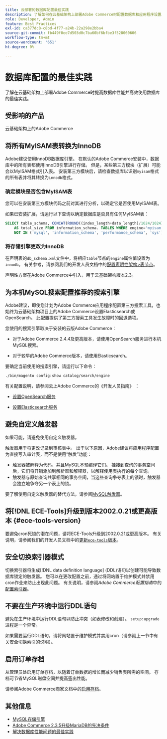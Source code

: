 ```yaml
---
title: 云部署的数据库配置最佳实践
description: 了解如何在云基础架构上部署Adobe Commerce时配置数据库和应用程序设置以提高性能。
role: Developer, Admin
feature: Best Practices
exl-id: ca377dc8-c8bd-4f77-a24b-22a298e2bba4
source-git-commit: fb449f0ee7d503d0c7ba60bf6bfbe3f528060606
workflow-type: tm+mt
source-wordcount: '651'
ht-degree: 0%

---
```


# 数据库配置的最佳实践

了解在云基础架构上部署Adobe Commerce时提高数据库性能并高效使用数据库的最佳实践。

## 受影响的产品

云基础架构上的Adobe Commerce

## 将所有MyISAM表转换为InnoDB

Adobe建议使用InnoDB数据库引擎。 在默认的Adobe Commerce安装中，数据库中的所有表都使用InnoDB引擎进行存储。 但是，某些第三方模块（扩展）可能会以MyISAM格式引入表。 安装第三方模块后，请检查数据库以识别`myisam`格式的所有表并将其转换为`innodb`格式。

### 确定模块是否包含MyISAM表

您可以在安装第三方模块代码之前对其进行分析，以确定它是否使用MyISAM表。

如果已安装扩展，请运行以下查询以确定数据库是否具有任何MyISAM表：

```sql
SELECT table_schema, CONCAT(ROUND((index_length+data_length)/1024/1024),'MB')
    AS total_size FROM information_schema. TABLES WHERE engine='myisam' AND table_schema
    NOT IN ('mysql', 'information_schema', 'performance_schema', 'sys');
```

### 将存储引擎更改为InnoDB

在声明表的`db_schema.xml`文件中，将相应`table`节点的`engine`属性值设置为`innodb`。 有关参考，请参阅我们的开发人员文档中的[配置声明性架构>表节点](https://developer.adobe.com/commerce/php/development/components/declarative-schema/configuration/)。

声明性方案在Adobe Commerce中引入，用于云基础架构版本2.3。

## 为本机MySQL搜索配置推荐的搜索引擎

Adobe建议，即使您计划为Adobe Commerce应用程序配置第三方搜索工具，也始终为云基础架构项目上的Adobe Commerce设置Elasticsearch或OpenSearch。 此配置提供了第三方搜索工具发生故障时的回退选项。

您使用的搜索引擎取决于安装的云版Adobe Commerce：

- 对于Adobe Commerce 2.4.4及更高版本，请使用OpenSearch服务进行本机MySQL搜索。

- 对于较早的Adobe Commerce版本，请使用Elasticsearch。

要确定当前使用的搜索引擎，请运行以下命令：

```bash
./bin/magento config:show catalog/search/engine
```

有关配置说明，请参阅云上Adobe Commerce的《开发人员指南》 ：

- [设置OpenSearch服务](https://devdocs.magento.com/cloud/project/services-opensearch.html)

- [设置Elasticsearch服务](https://devdocs.magento.com/cloud/project/services-elastic.html)

## 避免自定义触发器

如果可能，请避免使用自定义触发器。

触发器用于将更改记录到审核表中。 出于以下原因，Adobe建议将应用程序配置为直接写入审计表，而不是使用“触发”功能：

- 触发器被解释为代码，并且MySQL不预编译它们。 挂接到查询的事务空间后，它们将开销添加到解析器和解释器，以解释使用表执行的每个查询。
- 触发器与原始查询共享相同的事务空间，当这些查询争夺表上的锁时，触发器会独立地争夺另一个表上的锁。

要了解使用自定义触发器的替代方法，请参阅[MySQL触发器](mysql-configuration.md#triggers)。

## 将[!DNL ECE-Tools]升级到版本2002.0.21或更高版本 {#ece-tools-version}

要避免cron死锁的潜在问题，请将ECE-Tools升级到2002.0.21或更高版本。 有关说明，请参阅我们的开发人员文档中的[更新`ece-tools`版本](https://devdocs.magento.com/cloud/project/ece-tools-update.html)。

## 安全切换索引器模式

<!--This best practice might belong in the Maintenance phase. Database lock prevention might be consolidated under a single heading-->

切换索引器将生成[!DNL data definition language] (DDL)语句以创建可能导致数据库锁定的触发器。 您可以在更改配置之前，通过将网站置于维护模式并禁用cron作业来防止出现此问题。
有关说明，请参阅*Adobe Commerce配置指南*&#x200B;中的[配置索引器](https://experienceleague.adobe.com/docs/commerce-operations/configuration-guide/cli/manage-indexers.html#configure-indexers-1)。

## 不要在生产环境中运行DDL语句

避免在生产环境中运行DDL语句以防止冲突（如表修改和创建）。 `setup:upgrade`进程是一个异常。

如果需要运行DDL语句，请将网站置于维护模式并禁用cron（请参阅上一节中有关安全切换索引的说明）。

## 启用订单存档

从管理员处启用订单存档，以随着订单数据的增长而减少销售表所需的空间。 存档可节省MySQL磁盘空间并提高签出性能。

请参阅Adobe Commerce商家文档中的[启用存档](https://experienceleague.adobe.com/docs/commerce-admin/stores-sales/order-management/orders/order-archive.html)。

## 其他信息

- [MySQL存储引擎](https://dev.mysql.com/doc/refman/8.0/en/storage-engines.html)
- [Adobe Commerce 2.3.5升级MariaDB的先决条件](../maintenance/mariadb-upgrade.md)
- [解决数据库性能问题的最佳实践](../maintenance/resolve-database-performance-issues.md)
